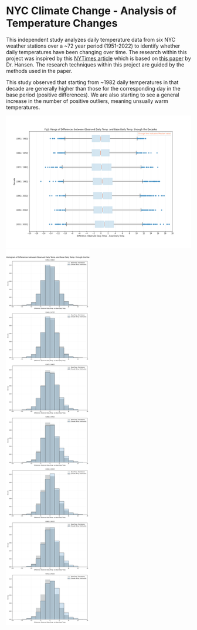 # NYC Climate Change - Analysis of Temperature Changes

This independent study analyzes daily temperature data from six NYC weather stations over a ~72 year period (1951-2022) to identify whether daily temperatures have been changing over time. The research within this project was inspired by this [NYTimes article](https://www.nytimes.com/interactive/2018/05/03/learning/08WGOITGraphLN.html) which is based on [this paper](https://www.pnas.org/doi/epdf/10.1073/pnas.1205276109) by Dr. Hansen. The research techniques within this project are guided by the methods used in the paper.

This study observed that starting from ~1982 daily temperatures in that decade are generally higher than those for the corresponding day in the base period (positive differences). We are also starting to see a general increase in the number of positive outliers, meaning unsually warm temperatures.

![Boxplots.png](Boxplots.png)
![Histograms.png](Histograms.png)
